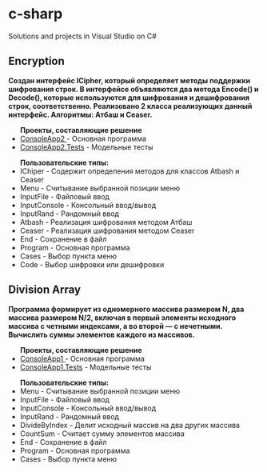 # c-sharp
Solutions and projects in Visual Studio on C#


<div>
 <div>
 <h2>
        Encryption
    </h2>
<p><b> 
Создан интерфейс ICipher, который определяет методы поддержки шифрования строк. В интерфейсе объявляются два метода Encode() и Decode(), которые используются для шифрования и дешифрования строк, соответственно. Реализовано 2 класса реализующих данный интерфейс. Алгоритмы: Атбаш и Сeaser.
 </b></p>
 
 <ul><b>Проекты, составляющие решение</b>
 <li> <a href="https://github.com/mikenmsl/c-sharp/tree/master/Encryption/ConsoleApp2" >ConsoleApp2 </a> -	Основная программа</li>
        <li> <a href="https://github.com/mikenmsl/c-sharp/tree/master/Encryption/ConsoleApp2.Tests" >ConsoleApp2.Tests</a> -	Модельные тесты </li>
    </ul>

<ul><b>Пользовательские типы:</b>
  <li>IChiper -	Содержит определения методов для классов Atbash и Сeaser </li>
        <li> Menu -	Считывание выбранной позиции меню</li>
        <li> InputFile -	Файловый ввод </li>
   <li>InputConsole -	Консольный ввод/вывод </li>
   <li>InputRand -	Рандомный ввод </li>
   <li>Atbash -	Реализация шифрования методом Атбаш </li>
   <li>Ceaser -	Реализация шифрования методом Ceaser </li>
   <li>End -	Сохранение в файл </li>
   <li>Program	- Основная программа </li>
  <li>Cases -	Выбор пункта меню </li>
  <li>Code -	Выбор шифровки или дешифровки </li>
    </ul>
    </div>
<div>
 <div>
 <h2>
        Division Array
    </h2>
<p><b> 
 Программа формирует из одномерного массива размером N, два массива размером N/2, включая в первый элементы исходного массива с четными индексами, а во второй — с нечетными. Вычислить суммы элементов каждого из массивов.

 </b></p>
 
 <ul><b>Проекты, составляющие решение</b>
 <li> <a href="https://github.com/mikenmsl/c-sharp/tree/master/DivisionArray/ConsoleApp1" >ConsoleApp1 </a> -	Основная программа</li>
        <li> <a href="https://github.com/mikenmsl/c-sharp/tree/master/DivisionArray/ConsoleApp1.Tests" >ConsoleApp1.Tests</a> -	Модельные тесты </li>
    </ul>

<ul><b>Пользовательские типы:</b>
        <li> Menu -	Считывание выбранной позиции меню</li>
        <li> InputFile -	Файловый ввод </li>
   <li>InputConsole -	Консольный ввод/вывод </li>
   <li>InputRand -	Рандомный ввод </li>
   <li>DivideByIndex -	Делит исходный массив на два других массива </li>
   <li>CountSum -	Считает сумму элементов массива </li>
   <li>End -	Сохранение в файл </li>
   <li>Program	- Основная программа </li>
  <li>Cases -	Выбор пункта меню </li>
    </ul>
    </div>
